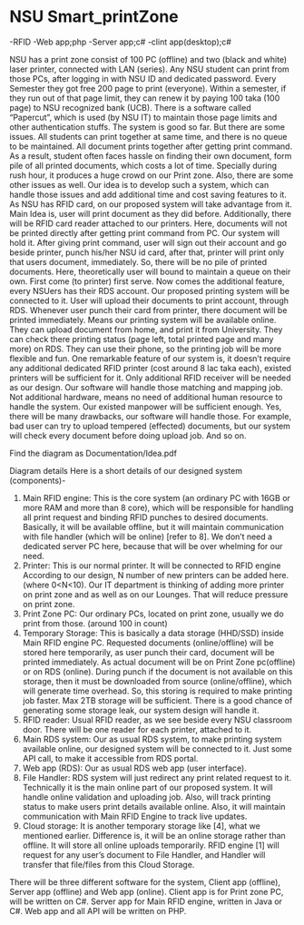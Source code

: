 # NSU Smart_printZone
-RFID
-Web app;php
-Server app;c#
-clint app(desktop);c#


NSU has a print zone consist of 100 PC (offline) and two (black and white) laser printer, connected with LAN (series). Any NSU student can print from those PCs, after logging in with NSU ID and dedicated password. Every Semester they got free 200 page to print (everyone). Within a semester, if they run out of that page limit, they can renew it by paying 100 taka (100 page) to NSU recognized bank (UCB). There is a software called “Papercut”, which is used (by NSU IT) to maintain those page limits and other authentication stuffs. The system is good so far.
But there are some issues. All students can print together at same time, and there is no queue to be maintained. All document prints together after getting print command. As a result, student often faces hassle on finding their own document, form pile of all printed documents, which costs a lot of time. Specially during rush hour, it produces a huge crowd on our Print zone. Also, there are some other issues as well.
Our idea is to develop such a system, which can handle those issues and add additional time and cost saving features to it. As NSU has RFID card, on our proposed system will take advantage from it. 
Main Idea is, user will print document as they did before. Additionally, there will be RFID card reader attached to our printers. Here, documents will not be printed directly after getting print command from PC. Our system will hold it. After giving print command, user will sign out their account and go beside printer, punch his/her NSU id card, after that, printer will print only that users document, immediately.  So, there will be no pile of printed documents. Here, theoretically user will bound to maintain a queue on their own. First come (to printer) first serve.
Now comes the additional feature, every NSUers has their RDS account. Our proposed printing system will be connected to it. User will upload their documents to print account, through RDS. Whenever user punch their card from printer, there document will be printed immediately. Means our printing system will be available online. They can upload document from home, and print it from University. They can check there printing status (page left, total printed page and many more) on RDS. They can use their phone, so the printing job will be more flexible and fun. 
One remarkable feature of our system is, it doesn’t require any additional dedicated RFID printer (cost around 8 lac taka each), existed printers will be sufficient for it. Only additional RFID receiver will be needed as our design. Our software will handle those matching and mapping job. Not additional hardware, means no need of additional human resource to handle the system. Our existed manpower will be sufficient enough. 
Yes, there will be many drawbacks, our software will handle those. For example, bad user can try to upload tempered (effected) documents, but our system will check every document before doing upload job. And so on.

Find the diagram as Documentation/Idea.pdf
 
Diagram details
Here is a short details of our designed system (components)-
1.	Main RFID engine: This is the core system (an ordinary PC with 16GB or more RAM and more than 8 core), which will be responsible for handling all print request and binding RFID punches to desired documents. Basically, it will be available offline, but it will maintain communication with file handler (which will be online) [refer to 8]. We don’t need a dedicated server PC here, because that will be over whelming for our need. 
2.	Printer: This is our normal printer. It will be connected to RFID engine According to our design, N number of new printers can be added here. (where 0<N<10). Our IT department is thinking of adding more printer on print zone and as well as on our Lounges. That will reduce pressure on print zone.
3.	Print Zone PC: Our ordinary PCs, located on print zone, usually we do print from those. (around 100 in count)
4.	Temporary Storage: This is basically a data storage (HHD/SSD) inside Main RFID engine PC. Requested documents (online/offline) will be stored here temporarily, as user punch their card, document will be printed immediately. As actual document will be on Print Zone pc(offline) or on RDS (online). During punch if the document is not available on this storage, then it must be downloaded from source (online/offline), which will generate time overhead. So, this storing is required to make printing job faster. Max 2TB storage will be sufficient. There is a good chance of generating some storage leak, our system design will handle it.
5.	RFID reader: Usual RFID reader, as we see beside every NSU classroom door. There will be one reader for each printer, attached to it.
6.	Main RDS system: Our as usual RDS system, to make printing system available online, our designed system will be connected to it. Just some API call, to make it accessible from RDS portal.
7.	Web app (RDS): Our as usual RDS web app (user interface).
8.	File Handler: RDS system will just redirect any print related request to it. Technically it is the main online part of our proposed system. It will handle online validation and uploading job. Also, will track printing status to make users print details available online. Also, it will maintain communication with Main RFID Engine to track live updates.
9.	Cloud storage: It is another temporary storage like [4], what we mentioned earlier. Difference is, it will be an online storage rather than offline. It will store all online uploads temporarily. RFID engine [1] will request for any user’s document to File Handler, and Handler will transfer that file/files from this Cloud Storage. 

There will be three different software for the system, Client app (offline), Server app (offline) and Web app (online). Client app is for Print zone PC, will be written on C#. Server app for Main RFID engine, written in Java or C#. Web app and all API will be written on PHP. 
